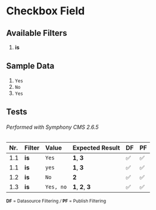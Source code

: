 # Checkbox Field


## Available Filters

1. **is**


## Sample Data

1. `Yes`
2. `No`
3. `Yes`


## Tests

###### Performed with Symphony CMS 2.6.5

| Nr. | Filter | Value | Expected Result | DF | PF |
| :--- | :--- | :--- | --- | --- | --- |
| 1.1 | **is** | `Yes` | **1**, **3** | :white_check_mark: | :white_check_mark: |
| 1.1 | **is** | `yes` | **1**, **3** | :white_check_mark: | :white_check_mark: |
| 1.2 | **is** | `No` | **2** | :white_check_mark: | :white_check_mark: |
| 1.3 | **is** | `Yes, no` | **1**, **2**, **3** | :white_check_mark: | :white_check_mark: |


<sup>
<strong>DF</strong> = Datasource Filtering
<i>/</i>
<strong>PF</strong> = Publish Filtering
</sup>
